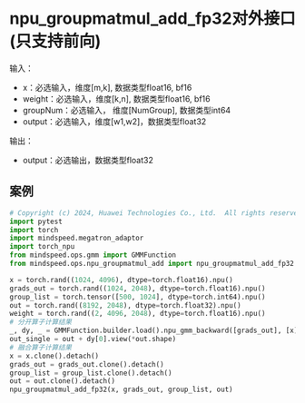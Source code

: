 # npu_groupmatmul_add_fp32对外接口(只支持前向)
输入：
- x：必选输入，维度[m,k], 数据类型float16, bf16
- weight：必选输入，维度[k,n], 数据类型float16, bf16
- groupNum：必选输入， 维度[NumGroup], 数据类型int64
- output：必选输入，维度[w1,w2]，数据类型float32

输出：
- output：必选输出，数据类型float32

## 案例

```python
# Copyright (c) 2024, Huawei Technologies Co., Ltd.  All rights reserved.
import pytest
import torch
import mindspeed.megatron_adaptor
import torch_npu
from mindspeed.ops.gmm import GMMFunction
from mindspeed.ops.npu_groupmatmul_add import npu_groupmatmul_add_fp32

x = torch.rand((1024, 4096), dtype=torch.float16).npu()
grads_out = torch.rand((1024, 2048), dtype=torch.float16).npu()
group_list = torch.tensor([500, 1024], dtype=torch.int64).npu()
out = torch.rand((8192, 2048), dtype=torch.float32).npu()
weight = torch.rand((2, 4096, 2048), dtype=torch.float16).npu()
# 分开算子计算结果
_, dy, _ = GMMFunction.builder.load().npu_gmm_backward([grads_out], [x], [weight], group_list, 0)
out_single = out + dy[0].view(*out.shape)
# 融合算子计算结果
x = x.clone().detach()
grads_out = grads_out.clone().detach()
group_list = group_list.clone().detach()
out = out.clone().detach()
npu_groupmatmul_add_fp32(x, grads_out, group_list, out)
```
